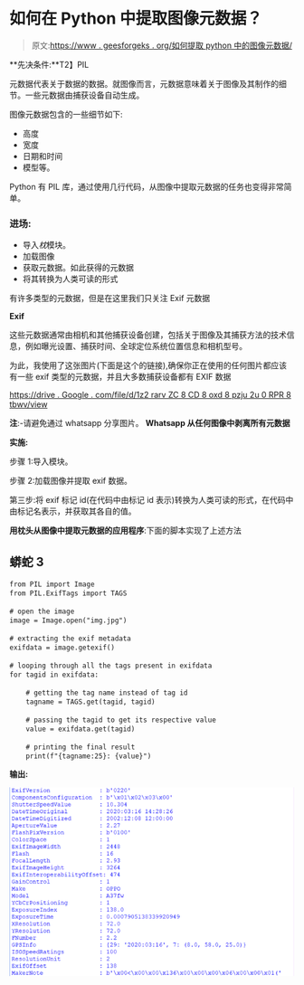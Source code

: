 # 如何在 Python 中提取图像元数据？

> 原文:[https://www . geesforgeks . org/如何提取 python 中的图像元数据/](https://www.geeksforgeeks.org/how-to-extract-image-metadata-in-python/)

**先决条件:**T2】PIL

元数据代表关于数据的数据。就图像而言，元数据意味着关于图像及其制作的细节。一些元数据由捕获设备自动生成。

图像元数据包含的一些细节如下:

*   高度
*   宽度
*   日期和时间
*   模型等。

Python 有 PIL 库，通过使用几行代码，从图像中提取元数据的任务也变得非常简单。

### **进场:**

*   导入*枕*模块。
*   加载图像
*   获取元数据。如此获得的元数据
*   将其转换为人类可读的形式

有许多类型的元数据，但是在这里我们只关注 Exif 元数据

**Exif**

这些元数据通常由相机和其他捕获设备创建，包括关于图像及其捕获方法的技术信息，例如曝光设置、捕获时间、全球定位系统位置信息和相机型号。

为此，我使用了这张图片(下面是这个的链接),确保你正在使用的任何图片都应该有一些 exif 类型的元数据，并且大多数捕获设备都有 EXIF 数据

[https://drive . Google . com/file/d/1z2 rarv ZC 8 CD 8 oxd 8 pzju 2u 0 RPR 8 tbwv/view](https://drive.google.com/file/d/1z2RaRvzC8Cd8oxD8pZJu2U0rpRr8tbwV/view)

**注**:-请避免通过 whatsapp 分享图片。 **Whatsapp 从任何图像中剥离所有元数据**

**实施:**

步骤 1:导入模块。

步骤 2:加载图像并提取 exif 数据。

第三步:将 exif 标记 id(在代码中由标记 id 表示)转换为人类可读的形式，在代码中由标记名表示，并获取其各自的值。

**用枕头从图像中提取元数据的应用程序**:下面的脚本实现了上述方法

## 蟒蛇 3

```
from PIL import Image
from PIL.ExifTags import TAGS

# open the image
image = Image.open("img.jpg")

# extracting the exif metadata
exifdata = image.getexif()

# looping through all the tags present in exifdata
for tagid in exifdata:

    # getting the tag name instead of tag id
    tagname = TAGS.get(tagid, tagid)

    # passing the tagid to get its respective value
    value = exifdata.get(tagid)

    # printing the final result
    print(f"{tagname:25}: {value}")
```

**输出:**

![](img/1c6624890fe07fb99eb6e9b9710219dd.png)